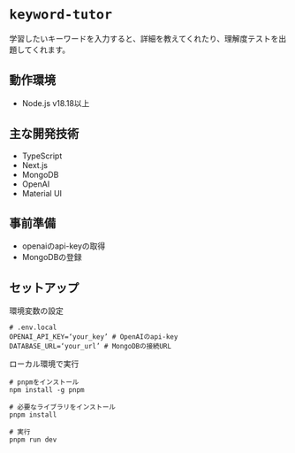 # `keyword-tutor`
学習したいキーワードを入力すると、詳細を教えてくれたり、理解度テストを出題してくれます。

## 動作環境
- Node.js v18.18以上

## 主な開発技術
- TypeScript
- Next.js
- MongoDB
- OpenAI
- Material UI

## 事前準備
- openaiのapi-keyの取得
- MongoDBの登録

## セットアップ

環境変数の設定
```
# .env.local
OPENAI_API_KEY=‘your_key’ # OpenAIのapi-key
DATABASE_URL=‘your_url’ # MongoDBの接続URL
```

ローカル環境で実行
```
# pnpmをインストール
npm install -g pnpm

# 必要なライブラリをインストール
pnpm install

# 実行
pnpm run dev
```
